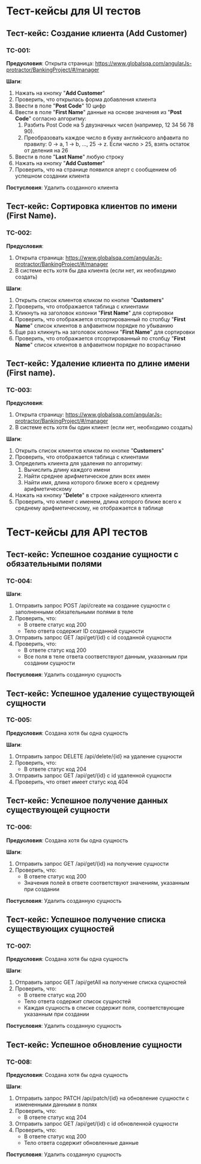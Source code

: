 # Тест-кейсы для UI тестов

## Тест-кейс: Создание клиента (Add Customer)

### TC-001:

**Предусловия**: Открыта страница: https://www.globalsqa.com/angularJs-protractor/BankingProject/#/manager

**Шаги**:

1) Нажать на кнопку "**Add Customer**"
2) Проверить, что открылась форма добавления клиента
2) Ввести в поле "**Post Code**" 10 цифр
3) Ввести в поле "**First Name**" данные на основе значения из "**Post Code**" согласно алгоритму:
    1) Разбить Post Code на 5 двузначных чисел (например, 12 34 56 78 90).
    2) Преобразовать каждое число в букву английского алфавита по правилу:
       0 → a, 1 → b, ..., 25 → z.
       Если число > 25, взять остаток от деления на 26
4) Ввести в поле "**Last Name**" любую строку
5) Нажать на кнопку "**Add Customer**"
6) Проверить, что на странице появился алерт с сообщением об успешном создании клиента

**Постусловия**: Удалить созданного клиента

## Тест-кейс: Сортировка клиентов по имени (First Name).

### TC-002:

**Предусловия**:

1) Открыта страница: https://www.globalsqa.com/angularJs-protractor/BankingProject/#/manager
2) В системе есть хотя бы два клиента (если нет, их необходимо создать)

**Шаги**:

1) Открыть список клиентов кликом по кнопке "**Customers**"
2) Проверить, что отображается таблица с клиентами
3) Кликнуть на заголовок колонки "**First Name**" для сортировки
4) Проверить, что отображается отсортированный по столбцу "**First Name**" список клиентов в алфавитном порядке по
   убыванию
5) Еще раз кликнуть на заголовок колонки "**First Name**" для сортировки
6) Проверить, что отображается отсортированный по столбцу "**First Name**" список клиентов в алфавитном порядке по
   возрастанию

## Тест-кейс: Удаление клиента по длине имени (First name).

### TC-003:

**Предусловия**:

1) Открыта страницу: https://www.globalsqa.com/angularJs-protractor/BankingProject/#/manager
2) В системе есть хотя бы один клиент (если нет, необходимо создать)

**Шаги**:

1) Открыть список клиентов кликом по кнопке "**Customers**"
2) Проверить, что отображается таблица с клиентами
3) Определить клиента для удаления по алгоритму:
    1) Вычислить длину каждого имени
    2) Найти среднее арифметическое длин всех имен
    3) Найти имя, длина которого ближе всего к среднему арифметическому
4) Нажать на кнопку "**Delete**" в строке найденного клиента
5) Проверить, что клиент с именем, длина которого ближе всего к среднему арифметическому, не отображается в таблице

# Тест-кейсы для API тестов

## Тест-кейс: Успешное создание сущности с обязательными полями

### TC-004:

**Шаги**:

1) Отправить запрос POST /api/create на создание сущности с заполненными обязательными полями в теле
2) Проверить, что:
    * В ответе статус код 200
    * Тело ответа содержит ID созданной сущности
3) Отправить запрос GET /api/get/{id} с id созданной сущности
4) Проверить, что:
    * В ответе статус код 200
    * Все поля в теле ответа соответствуют данным, указанным при создании сущности

**Постусловия**: Удалить созданную сущность

## Тест-кейс: Успешное удаление существующей сущности

### TC-005:

**Предусловия**: Создана хотя бы одна сущность

**Шаги**:

1) Отправить запрос DELETE /api/delete/{id} на удаление сущности
2) Проверить, что:
    * В ответе статус код 204
3) Отправить запрос GET /api/get/{id} с id удаленной сущности
4) Проверить, что ответ имеет статус код 404

## Тест-кейс: Успешное получение данных существующей сущности

### TC-006:

**Предусловия**: Создана хотя бы одна сущность

**Шаги**:

1) Отправить запрос GET /api/get/{id} на получение сущности
2) Проверить, что:
    * В ответе статус код 200
    * Значения полей в ответе соответствуют значениям, указанным при создании

**Постусловия**: Удалить созданную сущность

## Тест-кейс: Успешное получение списка существующих сущностей

### TC-007:

**Предусловия**: Создана хотя бы одна сущность

**Шаги**:

1) Отправить запрос GET /api/getAll на получение списка сущностей
2) Проверить, что:
    * В ответе статус код 200
    * Тело ответа содержит список сущностей
    * Каждая сущность в списке содержит поля, соответствующие указанным при создании

**Постусловия**: Удалить созданную сущность

## Тест-кейс: Успешное обновление сущности

### TC-008:

**Предусловия**: Создана хотя бы одна сущность

**Шаги**:

1) Отправить запрос PATCH /api/patch/{id} на обновление сущности с измененными данными в полях
2) Проверить, что:
    * В ответе статус код 204
3) Отправить запрос GET /api/get/{id} с id обновленной сущности
4) Проверить, что:
    * В ответе статус код 200
    * Тело ответа содержит обновленные данные

**Постусловия**: Удалить созданную сущность